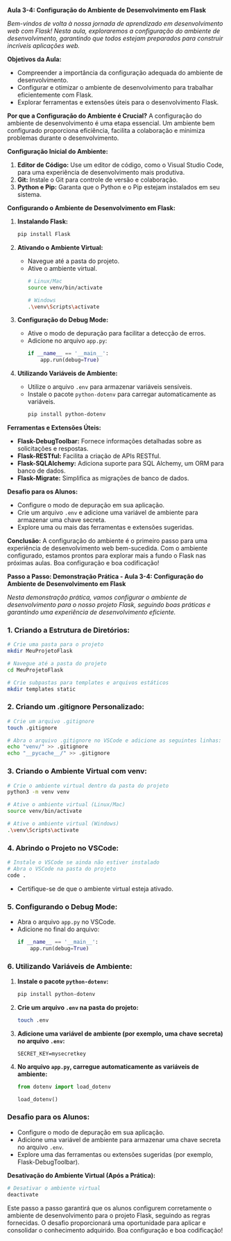**Aula 3-4: Configuração do Ambiente de Desenvolvimento em Flask**

*Bem-vindos de volta à nossa jornada de aprendizado em desenvolvimento web com Flask! Nesta aula, exploraremos a configuração do ambiente de desenvolvimento, garantindo que todos estejam preparados para construir incríveis aplicações web.*

**Objetivos da Aula:**
- Compreender a importância da configuração adequada do ambiente de desenvolvimento.
- Configurar e otimizar o ambiente de desenvolvimento para trabalhar eficientemente com Flask.
- Explorar ferramentas e extensões úteis para o desenvolvimento Flask.

**Por que a Configuração do Ambiente é Crucial?**
A configuração do ambiente de desenvolvimento é uma etapa essencial. Um ambiente bem configurado proporciona eficiência, facilita a colaboração e minimiza problemas durante o desenvolvimento.

**Configuração Inicial do Ambiente:**
1. **Editor de Código:** Use um editor de código, como o Visual Studio Code, para uma experiência de desenvolvimento mais produtiva.
2. **Git:** Instale o Git para controle de versão e colaboração.
3. **Python e Pip:** Garanta que o Python e o Pip estejam instalados em seu sistema.

**Configurando o Ambiente de Desenvolvimento em Flask:**
1. **Instalando Flask:**
   ```bash
   pip install Flask
   ```

2. **Ativando o Ambiente Virtual:**
   - Navegue até a pasta do projeto.
   - Ative o ambiente virtual.
     ```bash
     # Linux/Mac
     source venv/bin/activate

     # Windows
     .\venv\Scripts\activate
     ```

3. **Configuração do Debug Mode:**
   - Ative o modo de depuração para facilitar a detecção de erros.
   - Adicione no arquivo `app.py`:
     ```python
     if __name__ == '__main__':
         app.run(debug=True)
     ```

4. **Utilizando Variáveis de Ambiente:**
   - Utilize o arquivo `.env` para armazenar variáveis sensíveis.
   - Instale o pacote `python-dotenv` para carregar automaticamente as variáveis.
     ```bash
     pip install python-dotenv
     ```

**Ferramentas e Extensões Úteis:**
- **Flask-DebugToolbar:** Fornece informações detalhadas sobre as solicitações e respostas.
- **Flask-RESTful:** Facilita a criação de APIs RESTful.
- **Flask-SQLAlchemy:** Adiciona suporte para SQL Alchemy, um ORM para banco de dados.
- **Flask-Migrate:** Simplifica as migrações de banco de dados.

**Desafio para os Alunos:**
- Configure o modo de depuração em sua aplicação.
- Crie um arquivo `.env` e adicione uma variável de ambiente para armazenar uma chave secreta.
- Explore uma ou mais das ferramentas e extensões sugeridas.

**Conclusão:**
A configuração do ambiente é o primeiro passo para uma experiência de desenvolvimento web bem-sucedida. Com o ambiente configurado, estamos prontos para explorar mais a fundo o Flask nas próximas aulas. Boa configuração e boa codificação!

**Passo a Passo: Demonstração Prática - Aula 3-4: Configuração do Ambiente de Desenvolvimento em Flask**

*Nesta demonstração prática, vamos configurar o ambiente de desenvolvimento para o nosso projeto Flask, seguindo boas práticas e garantindo uma experiência de desenvolvimento eficiente.*

### **1. Criando a Estrutura de Diretórios:**
```bash
# Crie uma pasta para o projeto
mkdir MeuProjetoFlask

# Navegue até a pasta do projeto
cd MeuProjetoFlask

# Crie subpastas para templates e arquivos estáticos
mkdir templates static
```

### **2. Criando um .gitignore Personalizado:**
```bash
# Crie um arquivo .gitignore
touch .gitignore

# Abra o arquivo .gitignore no VSCode e adicione as seguintes linhas:
echo "venv/" >> .gitignore
echo "__pycache__/" >> .gitignore
```

### **3. Criando o Ambiente Virtual com venv:**
```bash
# Crie o ambiente virtual dentro da pasta do projeto
python3 -m venv venv

# Ative o ambiente virtual (Linux/Mac)
source venv/bin/activate

# Ative o ambiente virtual (Windows)
.\venv\Scripts\activate
```

### **4. Abrindo o Projeto no VSCode:**
```bash
# Instale o VSCode se ainda não estiver instalado
# Abra o VSCode na pasta do projeto
code .
```
- Certifique-se de que o ambiente virtual esteja ativado.

### **5. Configurando o Debug Mode:**
- Abra o arquivo `app.py` no VSCode.
- Adicione no final do arquivo:
  ```python
  if __name__ == '__main__':
      app.run(debug=True)
  ```

### **6. Utilizando Variáveis de Ambiente:**
1. **Instale o pacote `python-dotenv`:**
   ```bash
   pip install python-dotenv
   ```

2. **Crie um arquivo `.env` na pasta do projeto:**
   ```bash
   touch .env
   ```

3. **Adicione uma variável de ambiente (por exemplo, uma chave secreta) no arquivo `.env`:**
   ```env
   SECRET_KEY=mysecretkey
   ```

4. **No arquivo `app.py`, carregue automaticamente as variáveis de ambiente:**
   ```python
   from dotenv import load_dotenv

   load_dotenv()
   ```

### **Desafio para os Alunos:**
- Configure o modo de depuração em sua aplicação.
- Adicione uma variável de ambiente para armazenar uma chave secreta no arquivo `.env`.
- Explore uma das ferramentas ou extensões sugeridas (por exemplo, Flask-DebugToolbar).

**Desativação do Ambiente Virtual (Após a Prática):**
```bash
# Desativar o ambiente virtual
deactivate
```

Este passo a passo garantirá que os alunos configurem corretamente o ambiente de desenvolvimento para o projeto Flask, seguindo as regras fornecidas. O desafio proporcionará uma oportunidade para aplicar e consolidar o conhecimento adquirido. Boa configuração e boa codificação!